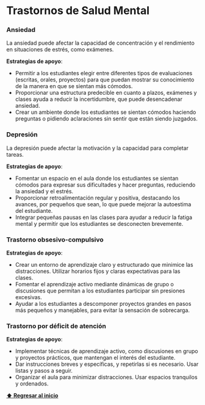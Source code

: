 # Trastornos de Salud Mental

### Ansiedad
La ansiedad puede afectar la capacidad de concentración y el rendimiento en situaciones de estrés, como exámenes.

**Estrategias de apoyo**:
- Permitir a los estudiantes elegir entre diferentes tipos de evaluaciones (escritas, orales, proyectos) para que puedan mostrar su conocimiento de la manera en que se sientan más cómodos.
- Proporcionar una estructura predecible en cuanto a plazos, exámenes y clases ayuda a reducir la incertidumbre, que puede desencadenar ansiedad.
- Crear un ambiente donde los estudiantes se sientan cómodos haciendo preguntas o pidiendo aclaraciones sin sentir que están siendo juzgados.

### Depresión
La depresión puede afectar la motivación y la capacidad para completar tareas.

**Estrategias de apoyo**:
- Fomentar un espacio en el aula donde los estudiantes se sientan cómodos para expresar sus dificultades y hacer preguntas, reduciendo la ansiedad y el estrés.
- Proporcionar retroalimentación regular y positiva, destacando los avances, por pequeños que sean, lo que puede mejorar la autoestima del estudiante.
- Integrar pequeñas pausas en las clases para ayudar a reducir la fatiga mental y permitir que los estudiantes se desconecten brevemente.

### Trastorno obsesivo-compulsivo
**Estrategias de apoyo**:
- Crear un entorno de aprendizaje claro y estructurado que minimice las distracciones. Utilizar horarios fijos y claras expectativas para las clases.
- Fomentar el aprendizaje activo mediante dinámicas de grupo o discusiones que permitan a los estudiantes participar sin presiones excesivas.
- Ayudar a los estudiantes a descomponer proyectos grandes en pasos más pequeños y manejables, para evitar la sensación de sobrecarga.

### Trastorno por déficit de atención
**Estrategias de apoyo**:
- Implementar técnicas de aprendizaje activo, como discusiones en grupo y proyectos prácticos, que mantengan el interés del estudiante.
- Dar instrucciones breves y específicas, y repetirlas si es necesario. Usar listas y pasos a seguir.
- Organizar el aula para minimizar distracciones. Usar espacios tranquilos y ordenados.

**[⬆ Regresar al inicio](/README.md)**
